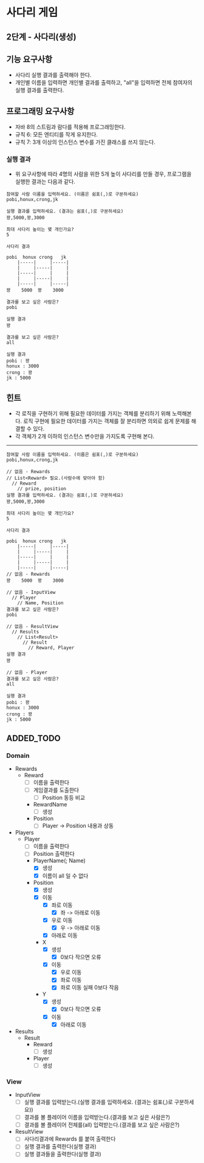 # 사다리 게임
## 2단계 - 사다리(생성)

## 기능 요구사항
* 사다리 실행 결과를 출력해야 한다.
* 개인별 이름을 입력하면 개인별 결과를 출력하고, "all"을 입력하면 전체 참여자의 실행 결과를 출력한다.
  
## 프로그래밍 요구사항
* 자바 8의 스트림과 람다를 적용해 프로그래밍한다.
* 규칙 6: 모든 엔티티를 작게 유지한다.
* 규칙 7: 3개 이상의 인스턴스 변수를 가진 클래스를 쓰지 않는다.

### 실행 결과
* 위 요구사항에 따라 4명의 사람을 위한 5개 높이 사다리를 만들 경우, 프로그램을 실행한 결과는 다음과 같다.

```
참여할 사람 이름을 입력하세요. (이름은 쉼표(,)로 구분하세요)
pobi,honux,crong,jk

실행 결과를 입력하세요. (결과는 쉼표(,)로 구분하세요)
꽝,5000,꽝,3000

최대 사다리 높이는 몇 개인가요?
5

사다리 결과

pobi  honux crong   jk
    |-----|     |-----|
    |     |-----|     |
    |-----|     |     |
    |     |-----|     |
    |-----|     |-----|
꽝    5000  꽝    3000

결과를 보고 싶은 사람은?
pobi

실행 결과
꽝

결과를 보고 싶은 사람은?
all

실행 결과
pobi : 꽝
honux : 3000
crong : 꽝
jk : 5000
```

## 힌트
* 각 로직을 구현하기 위해 필요한 데이터를 가지는 객체를 분리하기 위해 노력해본다. 로직 구현에 필요한 데이터를 가지는 객체를 잘 분리하면 의외로 쉽게 문제를 해결할 수 있다.
* 각 객체가 2개 이하의 인스턴스 변수만을 가지도록 구현해 본다.

---

```
참여할 사람 이름을 입력하세요. (이름은 쉼표(,)로 구분하세요)
pobi,honux,crong,jk

// 없음 - Rewards
// List<Reward> 필요.(사람수에 맞아야 함)
  // Reward
    // prize, position
실행 결과를 입력하세요. (결과는 쉼표(,)로 구분하세요)
꽝,5000,꽝,3000

최대 사다리 높이는 몇 개인가요?
5

사다리 결과

pobi  honux crong   jk
    |-----|     |-----|
    |     |-----|     |
    |-----|     |     |
    |     |-----|     |
    |-----|     |-----|
// 없음 - Rewards 
꽝    5000  꽝    3000

// 없음 - InputView
  // Player
    // Name, Position
결과를 보고 싶은 사람은?
pobi

// 없음 - ResultView
  // Results
    // List<Result>
      // Result
        // Reward, Player
실행 결과
꽝

// 없음 - Player
결과를 보고 싶은 사람은?
all

실행 결과
pobi : 꽝
honux : 3000
crong : 꽝
jk : 5000
```

## ADDED_TODO
### Domain
* Rewards
  * Reward
    - [ ] 이름을 출력한다
    - [ ] 게임결과를 도출한다
      - [ ] Position 동등 비교
    * RewardName
      - [ ] 생성
    * Position
      - [ ] Player -> Position 내용과 상동
* Players
  * Player
    - [ ] 이름을 출력한다
    - [ ] Position 출력한다
    * PlayerName(; Name)
      - [x] 생성
      - [x] 이름이 all 일 수 없다
    * Position
      - [x] 생성
      - [x] 이동
        - [x] 좌로 이동
          - [x] 좌 -> 아래로 이동
        - [x] 우로 이동
          - [x] 우 -> 아래로 이동
        - [x] 아래로 이동
      * X
        - [x] 생성
          - [x] 0보다 작으면 오류
        - [x] 이동
          - [x] 우로 이동
          - [x] 좌로 이동
          - [x] 좌로 이동 실패 0보다 작음
      * Y
        - [x] 생성
          - [x] 0보다 작으면 오류
        - [x] 이동
          - [x] 아래로 이동
* Results
  * Result
    * Reward
      - [ ] 생성
    * Player
      - [ ] 생성
### View
* InputView
  - [ ] 실행 결과를 입력받는다.(실행 결과를 입력하세요. (결과는 쉼표(,)로 구분하세요))
  - [ ] 결과를 볼 플레이어 이름을 입력받는다.(결과를 보고 싶은 사람은?)
  - [ ] 결과를 볼 플레이어 전체를(all) 입력받는다.(결과를 보고 싶은 사람은?)
* ResultView
  - [ ] 사다리결과에 Rewards 를 붙여 출력한다
  - [ ] 실행 결과를 출력한다(실행 결과)
  - [ ] 실행 결과들을 출력한다(실행 결과)